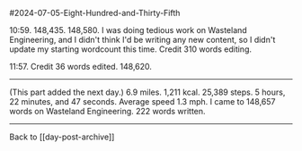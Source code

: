 #2024-07-05-Eight-Hundred-and-Thirty-Fifth

10:59.  148,435.  148,580.  I was doing tedious work on Wasteland Engineering, and I didn't think I'd be writing any new content, so I didn't update my starting wordcount this time.  Credit 310 words editing.

11:57.  Credit 36 words edited.  148,620.

---
(This part added the next day.)  6.9 miles.  1,211 kcal.  25,389 steps.  5 hours, 22 minutes, and 47 seconds.  Average speed 1.3 mph.  I came to 148,657 words on Wasteland Engineering.  222 words written.

---
Back to [[day-post-archive]]